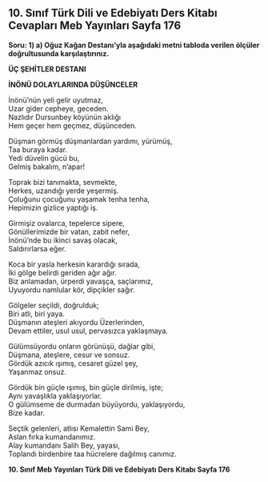 ## 10. Sınıf Türk Dili ve Edebiyatı Ders Kitabı Cevapları Meb Yayınları Sayfa 176

**Soru: 1) a) Oğuz Kağan Destanı’yla aşağıdaki metni tabloda verilen ölçüler doğrultusunda karşılaştırınız.**

**ÜÇ ŞEHİTLER DESTANI**

**İNÖNÜ DOLAYLARINDA DÜŞÜNCELER**

İnönü’nün yeli gelir uyutmaz,  
 Uzar gider cepheye, geceden.  
 Nazlıdır Dursunbey köyünün aklığı  
 Hem geçer hem geçmez, düşünceden.

Düşman görmüş düşmanlardan yardımı, yürümüş,  
 Taa buraya kadar.  
 Yedi düvelin gücü bu,  
 Gelmiş bakalım, n’apar!

Toprak bizi tanımakta, sevmekte,  
 Herkes, uzandığı yerde yeşermiş.  
 Çoluğunu çocuğunu yaşamak tenha tenha,  
 Hepimizin gizlice yaptığı iş.

Girmişiz ovalarca, tepelerce sipere,  
 Gönüllerimizde bir vatan, zabit nefer,  
 İnönü’nde bu ikinci savaş olacak,  
 Saldırırlarsa eğer.

Koca bir yasla herkesin karardığı sırada,  
 İki gölge belirdi geriden ağır ağır.  
 Biz anlamadan, ürperdi yavaşça, saçlarımız,  
 Uyuyordu namlular kör, dipçikler sağır.

Gölgeler seçildi, doğrulduk;  
 Biri atlı, biri yaya.  
 Düşmanın ateşleri akıyordu Üzerlerinden,  
 Devam ettiler, usul usul, pervasızca yaklaşmaya.

Gülümsüyordu onların görünüşü, dağlar gibi,  
 Düşmana, ateşlere, cesur ve sonsuz.  
 Gördük azıcık ışımış, cesaret güzel şey,  
 Yaşanmaz onsuz.

Gördük bin güçle ışımış, bin güçle dirilmiş, işte;  
 Aynı yavaşlıkla yaklaşıyorlar.  
 O gülümseme de durmadan büyüyordu, yaklaşıyordu,  
 Bize kadar.

Seçtik gelenleri, atlısı Kemalettin Sami Bey,  
 Aslan fırka kumandanımız.  
 Alay kumandanı Salih Bey, yayası,  
 Toplandı birdenbire taa hücrelere dağılmış canımız.

**10. Sınıf Meb Yayınları Türk Dili ve Edebiyatı Ders Kitabı Sayfa 176**